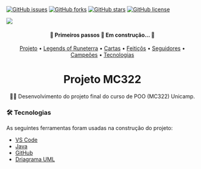 <a href="https://github.com/ra186397/projeto-mc322/issues"><img alt="GitHub issues" src="https://img.shields.io/github/issues/ra186397/projeto-mc322?style=for-the-badge"></a>
<a href="https://github.com/ra186397/projeto-mc322/network"><img alt="GitHub forks" src="https://img.shields.io/github/forks/ra186397/projeto-mc322?style=for-the-badge"></a>
<a href="https://github.com/ra186397/projeto-mc322/stargazers"><img alt="GitHub stars" src="https://img.shields.io/github/stars/ra186397/projeto-mc322?style=for-the-badge"></a>
<a href="https://github.com/ra186397/projeto-mc322"><img alt="GitHub license" src="https://img.shields.io/github/license/ra186397/projeto-mc322?color=1&style=for-the-badge"></a>


<img src="https://gamehall.com.br/wp-content/uploads/2019/10/Legends-of-Runeterra-Banner.jpg"/>

<h4 align="center"> 
	🚧 Primeiros passos 🚀 Em construção...  🚧
</h4>

<p align="center">
 <a href="#Projeto">Projeto</a> •
 <a href="#Legends Of Runeterra">Legends of Runeterra</a> •
 <a href="#Cartas">Cartas</a> • 
 <a href="#Feitiços">Feitiçõs</a> • 
 <a href="#Seguidores">Seguidores</a> • 
 <a href="#Campões">Campeões</a> • 
 <a href="#Tecnologias">Tecnologias</a>
</p>

<h1 align="center"> Projeto MC322 </h1>
<p align="center">👨‍💻 Desenvolvimento do projeto final do curso de POO (MC322) Unicamp.</p>


### 🛠 Tecnologias

As seguintes ferramentas foram usadas na construção do projeto:

- [VS Code](https://code.visualstudio.com/)
- [Java](https://www.java.com/pt-BR/)
- [GitHub](https://github.com)
- [Driagrama UML](https://pt-br.reactjs.org/)

